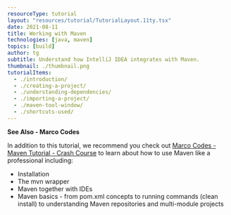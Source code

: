 ```yaml
---
resourceType: tutorial
layout: "resources/tutorial/TutorialLayout.11ty.tsx"
date: 2021-08-11
title: Working with Maven
technologies: [java, maven]
topics: [build]
author: tg
subtitle: Understand how IntelliJ IDEA integrates with Maven.
thumbnail: ./thumbnail.png
tutorialItems:
  - ./introduction/
  - ./creating-a-project/
  - ./understanding-dependencies/
  - ./importing-a-project/
  - ./maven-tool-window/
  - ./shortcuts-used/
---
```


**See Also - Marco Codes**

In addition to this tutorial, we recommend you check out [Marco Codes - Maven Tutorial - Crash Course](https://www.youtube.com/watch?v=Xatr8AZLOsE) to learn about how to use Maven like a professional including: 
- Installation
- The mvn wrapper
- Maven together with IDEs
- Maven basics - from pom.xml concepts to running commands (clean install) to understanding Maven repositories and multi-module projects
